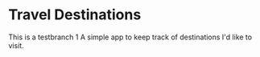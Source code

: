 # Travel Destinations

This is a testbranch 1
A simple app to keep track of destinations I'd like to visit.
